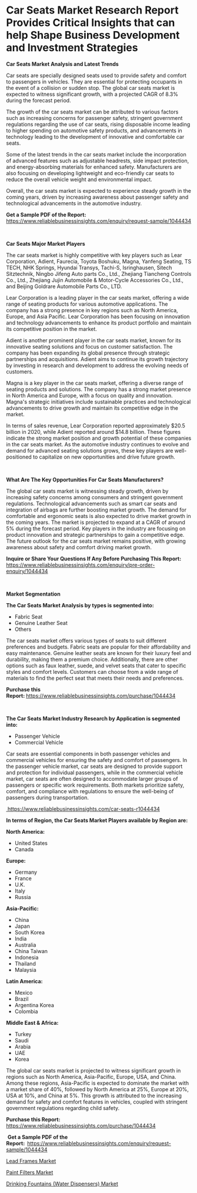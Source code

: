 <p><h1>Car Seats Market Research Report Provides Critical Insights that can help Shape Business Development and Investment Strategies</h1></p><p><strong>Car Seats Market Analysis and Latest Trends</strong></p>
<p><p>Car seats are specially designed seats used to provide safety and comfort to passengers in vehicles. They are essential for protecting occupants in the event of a collision or sudden stop. The global car seats market is expected to witness significant growth, with a projected CAGR of 8.3% during the forecast period.</p><p>The growth of the car seats market can be attributed to various factors such as increasing concerns for passenger safety, stringent government regulations regarding the use of car seats, rising disposable income leading to higher spending on automotive safety products, and advancements in technology leading to the development of innovative and comfortable car seats.</p><p>Some of the latest trends in the car seats market include the incorporation of advanced features such as adjustable headrests, side impact protection, and energy-absorbing materials for enhanced safety. Manufacturers are also focusing on developing lightweight and eco-friendly car seats to reduce the overall vehicle weight and environmental impact.</p><p>Overall, the car seats market is expected to experience steady growth in the coming years, driven by increasing awareness about passenger safety and technological advancements in the automotive industry.</p></p>
<p><strong>Get a Sample PDF of the Report:&nbsp;</strong> <a href="https://www.reliablebusinessinsights.com/enquiry/request-sample/1044434">https://www.reliablebusinessinsights.com/enquiry/request-sample/1044434</a></p>
<p>&nbsp;</p>
<p><strong>Car Seats Major Market Players</strong></p>
<p><p>The car seats market is highly competitive with key players such as Lear Corporation, Adient, Faurecia, Toyota Boshuku, Magna, Yanfeng Seating, TS TECH, NHK Springs, Hyundai Transys, Tachi-S, Isringhausen, Sitech Sitztechnik, Ningbo Jifeng Auto parts Co., Ltd., Zhejiang Tiancheng Controls Co., Ltd., Zhejiang Jujin Automobile & Motor-Cycle Accessories Co., Ltd., and Beijing Goldrare Automobile Parts Co., LTD.</p><p>Lear Corporation is a leading player in the car seats market, offering a wide range of seating products for various automotive applications. The company has a strong presence in key regions such as North America, Europe, and Asia Pacific. Lear Corporation has been focusing on innovation and technology advancements to enhance its product portfolio and maintain its competitive position in the market.</p><p>Adient is another prominent player in the car seats market, known for its innovative seating solutions and focus on customer satisfaction. The company has been expanding its global presence through strategic partnerships and acquisitions. Adient aims to continue its growth trajectory by investing in research and development to address the evolving needs of customers.</p><p>Magna is a key player in the car seats market, offering a diverse range of seating products and solutions. The company has a strong market presence in North America and Europe, with a focus on quality and innovation. Magna's strategic initiatives include sustainable practices and technological advancements to drive growth and maintain its competitive edge in the market.</p><p>In terms of sales revenue, Lear Corporation reported approximately $20.5 billion in 2020, while Adient reported around $14.8 billion. These figures indicate the strong market position and growth potential of these companies in the car seats market. As the automotive industry continues to evolve and demand for advanced seating solutions grows, these key players are well-positioned to capitalize on new opportunities and drive future growth.</p></p>
<p>&nbsp;</p>
<p><strong>What Are The Key Opportunities For Car Seats Manufacturers?</strong></p>
<p><p>The global car seats market is witnessing steady growth, driven by increasing safety concerns among consumers and stringent government regulations. Technological advancements such as smart car seats and integration of airbags are further boosting market growth. The demand for comfortable and ergonomic seats is also expected to drive market growth in the coming years. The market is projected to expand at a CAGR of around 5% during the forecast period. Key players in the industry are focusing on product innovation and strategic partnerships to gain a competitive edge. The future outlook for the car seats market remains positive, with growing awareness about safety and comfort driving market growth.</p></p>
<p><strong>Inquire or Share Your Questions If Any Before Purchasing This Report:</strong> <a href="https://www.reliablebusinessinsights.com/enquiry/pre-order-enquiry/1044434">https://www.reliablebusinessinsights.com/enquiry/pre-order-enquiry/1044434</a></p>
<p>&nbsp;</p>
<p><strong>Market Segmentation</strong></p>
<p><strong>The Car Seats Market Analysis by types is segmented into:</strong></p>
<p><ul><li>Fabric Seat</li><li>Genuine Leather Seat</li><li>Others</li></ul></p>
<p><p>The car seats market offers various types of seats to suit different preferences and budgets. Fabric seats are popular for their affordability and easy maintenance. Genuine leather seats are known for their luxury feel and durability, making them a premium choice. Additionally, there are other options such as faux leather, suede, and velvet seats that cater to specific styles and comfort levels. Customers can choose from a wide range of materials to find the perfect seat that meets their needs and preferences.</p></p>
<p><strong>Purchase this Report:&nbsp;</strong><a href="https://www.reliablebusinessinsights.com/purchase/1044434">https://www.reliablebusinessinsights.com/purchase/1044434</a></p>
<p>&nbsp;</p>
<p><strong>The Car Seats Market Industry Research by Application is segmented into:</strong></p>
<p><ul><li>Passenger Vehicle</li><li>Commercial Vehicle</li></ul></p>
<p><p>Car seats are essential components in both passenger vehicles and commercial vehicles for ensuring the safety and comfort of passengers. In the passenger vehicle market, car seats are designed to provide support and protection for individual passengers, while in the commercial vehicle market, car seats are often designed to accommodate larger groups of passengers or specific work requirements. Both markets prioritize safety, comfort, and compliance with regulations to ensure the well-being of passengers during transportation.</p></p>
<p><a href="https://www.reliablebusinessinsights.com/car-seats-r1044434">&nbsp;https://www.reliablebusinessinsights.com/car-seats-r1044434</a></p>
<p><strong>In terms of Region, the Car Seats Market Players available by Region are:</strong></p>
<p>
    <p> <strong> North America: </strong>
        <ul>
            <li>United States</li>
            <li>Canada</li>
        </ul>
        </p> 
    <p> <strong> Europe: </strong>
        <ul>
            <li>Germany</li>
            <li>France</li>
            <li>U.K.</li>
            <li>Italy</li>
            <li>Russia</li>
        </ul>
        </p> 
    <p> <strong> Asia-Pacific: </strong>
        <ul>
            <li>China</li>
            <li>Japan</li>
            <li>South Korea</li>
            <li>India</li>
            <li>Australia</li>
            <li>China Taiwan</li>
            <li>Indonesia</li>
            <li>Thailand</li>
            <li>Malaysia</li>
        </ul>
        </p> 
    <p> <strong> Latin America: </strong>
        <ul>
            <li>Mexico</li>
            <li>Brazil</li>
            <li>Argentina Korea</li>
            <li>Colombia</li>
        </ul>
        </p> 
    <p> <strong> Middle East & Africa: </strong>
        <ul>
            <li>Turkey</li>
            <li>Saudi</li>
            <li>Arabia</li>
            <li>UAE</li>
            <li>Korea</li>
        </ul>
    </p>
    </p>
<p><p>The global car seats market is projected to witness significant growth in regions such as North America, Asia-Pacific, Europe, USA, and China. Among these regions, Asia-Pacific is expected to dominate the market with a market share of 40%, followed by North America at 25%, Europe at 20%, USA at 10%, and China at 5%. This growth is attributed to the increasing demand for safety and comfort features in vehicles, coupled with stringent government regulations regarding child safety.</p></p>
<p><strong>Purchase this Report: </strong><a href="https://www.reliablebusinessinsights.com/purchase/1044434">https://www.reliablebusinessinsights.com/purchase/1044434</a></p>
<p>&nbsp;<strong>Get a Sample PDF of the Report:&nbsp;&nbsp;</strong><a href="https://www.reliablebusinessinsights.com/enquiry/request-sample/1044434">https://www.reliablebusinessinsights.com/enquiry/request-sample/1044434</a></p>
<p><strong></strong></p>
<p><p><a href="https://github.com/ockatxef85/Market-Research-Report-List-1/blob/main/lead-frames-market.md">Lead Frames Market</a></p><p><a href="https://github.com/EveKerluke2023/Market-Research-Report-List-1/blob/main/paint-filters-market.md">Paint Filters Market</a></p><p><a href="https://github.com/msbsaifansami/Market-Research-Report-List-1/blob/main/drinking-fountains-water-dispensers-market.md">Drinking Fountains (Water Dispensers) Market</a></p></p>